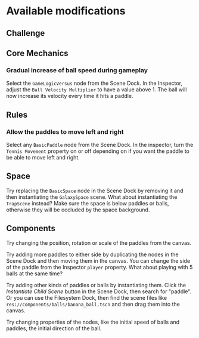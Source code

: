 # Available modifications

## Challenge

## Core Mechanics

### Gradual increase of ball speed during gameplay

Select the `GameLogicVersus` node from the Scene Dock. In the Inspector,
adjust the `Ball Velocity Multiplier` to have a value above 1. The ball will
now increase its velocity every time it hits a paddle.

## Rules

### Allow the paddles to move left and right

Select any `BasicPaddle` node from the Scene Dock. In the inspector,
turn the `Tennis Movement` property on or off depending on if you want the
paddle to be able to move left and right.

## Space

Try replacing the `BasicSpace` node in the Scene Dock by removing it
and then instantiating the `GalaxySpace` scene. What about
instantiating the `TrapScene` instead? Make sure the space is below
paddles or balls, otherwise they will be occluded by the space
background.

## Components

Try changing the position, rotation or scale of the paddles from the
canvas.

Try adding more paddles to either side by duplicating the nodes in the
Scene Dock and then moving them in the canvas. You can change the side
of the paddle from the Inspector `player` property. What about playing with
5 balls at the same time?

Try adding other kinds of paddles or balls by instantiating
them. Click the *Instantiate Child Scene* button in the Scene Dock,
then search for "paddle". Or you can use the Filesystem Dock, then
find the scene files like `res://components/balls/banana_ball.tscn`
and then drag them into the canvas.


Try changing properties of the nodes, like the initial speed of balls
and paddles, the initial direction of the ball.
